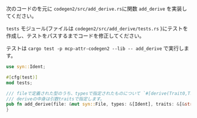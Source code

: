 次のコードのを元に `codegen2/src/add_derive.rs`に関数 `add_derive` を実装してください。

`tests` モジュール(ファイルは `codegen2/src/add_derive/tests.rs` )にテストを作成し、テストをパスするまでコードを修正してください。

テストは `cargo test -p mcp-attr-codegen2 --lib -- add_derive` で実行します。

```rust
use syn::Ident;

#[cfg(test)]
mod tests;

/// fileで定義された型のうち、typesで指定されたものについて `#[derive(Trait0,Trait1)]` のようなderiveを追加します。
/// deriveの中身は引数traitsで指定します。
pub fn add_derive(file: &mut syn::File, types: &[Ident], traits: &[&str]) -> syn::Result<()> {
}
```
